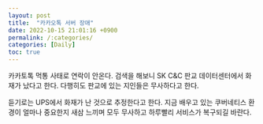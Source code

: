 ```yaml
---
layout: post
title:  "카카오톡 서버 장애"
date: 2022-10-15 21:01:16 +0900
permalink: /:categories/
categories: [Daily]
toc: true
---
```


카카토톡 먹통 사태로 연락이 안온다. 검색을 해보니 SK C&C 판교 데이터센터에서 화재가 났다고 한다. 다행히도 판교에 있는 지인들은 무사하다고 한다.  
  
듣기로는 UPS에서 화재가 난 것으로 추정한다고 한다. 지금 배우고 있는 쿠버네티스 환경이 얼마나 중요한지 새삼 느끼며 모두 무사하고 하루빨리 서비스가 복구되길 바란다.
